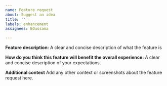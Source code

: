 ```yaml
---
name: Feature request
about: Suggest an idea
title: ''
labels: enhancement
assignees: EOussama

---
```


**Feature description:**
A clear and concise description of what the feature is

**How do you think this feature will benefit the overall experience:**
A clear and concise description of your expectations.

**Additional context**
Add any other context or screenshots about the feature request here.
